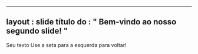 --- 
 layout : slide 
título do : " Bem-vindo ao nosso segundo slide! " 
 --- 
 Seu texto 
Use a seta para a esquerda para voltar! 

